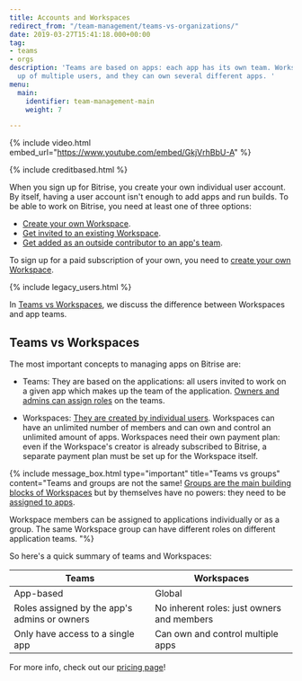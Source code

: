 ```yaml
---
title: Accounts and Workspaces
redirect_from: "/team-management/teams-vs-organizations/"
date: 2019-03-27T15:41:18.000+00:00
tag:
- teams
- orgs
description: 'Teams are based on apps: each app has its own team. Workspaces are made
  up of multiple users, and they can own several different apps. '
menu:
  main:
    identifier: team-management-main
    weight: 7

---
```

{% include video.html embed_url="https://www.youtube.com/embed/GkjVrhBbU-A" %}

{% include creditbased.html %}

When you sign up for Bitrise, you create your own individual user account. By itself, having a user account isn't enough to add apps and run builds. To be able to work on Bitrise, you need at least one of three options:

- [Create your own Workspace](/team-management/organizations/creating-org/).
- [Get invited to an existing Workspace](/team-management/organizations/members-organizations/).
- [Get added as an outside contributor to an app's team](/team-management/organizations/managing-apps/#adding-contributors-to-an-app).

To sign up for a paid subscription of your own, you need to [create your own Workspace](/team-management/organizations/creating-org). 

{% include legacy_users.html %}

In [Teams vs Workspaces](/team-management/teams-vs-organizations-index/#teams-vs-workspaces), we discuss the difference between Workspaces and app teams. 

## Teams vs Workspaces

The most important concepts to managing apps on Bitrise are:

* Teams: They are based on the applications: all users invited to work on a given app which makes up the team of the application. [Owners and admins can assign roles](/team-management/user-roles-on-app-teams/) on the teams.

* Workspaces: [They are created by individual users](/team-management/organizations/creating-org/). Workspaces can have an unlimited number of members and can own and control an unlimited amount of apps. Workspaces need their own payment plan: even if the Workspace's creator is already subscribed to Bitrise, a separate payment plan must be set up for the Workspace itself.

{% include message_box.html type="important" title="Teams vs groups" content="Teams and groups are not the same! [Groups are the main building blocks of Workspaces](/team-management/organizations/members-organizations/) but by themselves have no powers: they need to be [assigned to apps](/team-management/organizations/managing-apps/#assigning-groups-to-apps).

Workspace members can be assigned to applications individually or as a group. The same Workspace group can have different roles on different application teams. "%}

So here's a quick summary of teams and Workspaces:

| Teams | Workspaces |
| --- | --- |
| App-based | Global |
| Roles assigned by the app's admins or owners | No inherent roles: just owners and members |
| Only have access to a single app | Can own and control multiple apps |

For more info, check out our [pricing page](https://www.bitrise.io/pricing/)!